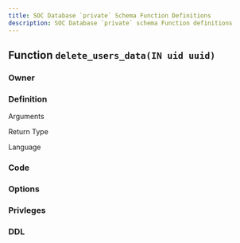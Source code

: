 ```yaml
---
title: SOC Database `private` Schema Function Definitions
description: SOC Database `private` schema Function definitions
---
```


## Function `delete_users_data(IN uid uuid)`

### Owner

### Definition

Arguments

Return Type

Language

### Code

### Options

### Privleges

### DDL
